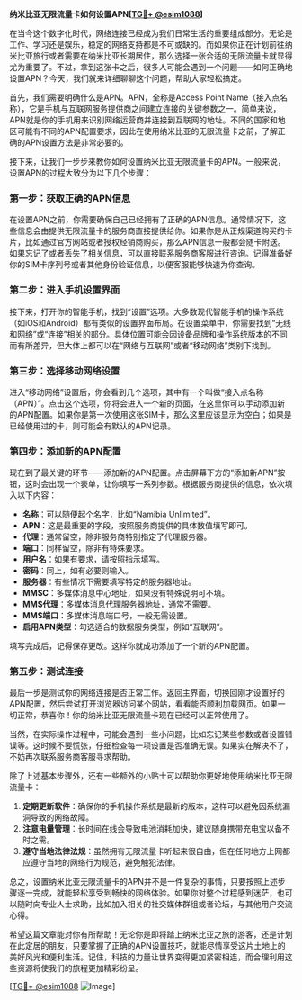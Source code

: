 **纳米比亚无限流量卡如何设置APN[[TG💪+ @esim1088](https://t.me/s/esim1088)]**

在当今这个数字化时代，网络连接已经成为我们日常生活的重要组成部分。无论是工作、学习还是娱乐，稳定的网络支持都是不可或缺的。而如果你正在计划前往纳米比亚旅行或者需要在纳米比亚长期居住，那么选择一张合适的无限流量卡就显得尤为重要了。不过，拿到这张卡之后，很多人可能会遇到一个问题——如何正确地设置APN？今天，我们就来详细聊聊这个问题，帮助大家轻松搞定。

首先，我们需要明确什么是APN。APN，全称是Access Point Name（接入点名称），它是手机与互联网服务提供商之间建立连接的关键参数之一。简单来说，APN就是你的手机用来识别网络运营商并连接到互联网的地址。不同的国家和地区可能有不同的APN配置要求，因此在使用纳米比亚的无限流量卡之前，了解正确的APN设置方法是非常必要的。

接下来，让我们一步步来教你如何设置纳米比亚无限流量卡的APN。一般来说，设置APN的过程大致分为以下几个步骤：

### 第一步：获取正确的APN信息

在设置APN之前，你需要确保自己已经拥有了正确的APN信息。通常情况下，这些信息会由提供无限流量卡的服务商直接提供给你。如果你是从正规渠道购买的卡片，比如通过官方网站或者授权经销商购买，那么APN信息一般都会随卡附送。如果忘记了或者丢失了相关信息，可以直接联系服务商客服进行咨询。记得准备好你的SIM卡序列号或者其他身份验证信息，以便客服能够快速为你查询。

### 第二步：进入手机设置界面

接下来，打开你的智能手机，找到“设置”选项。大多数现代智能手机的操作系统（如iOS和Android）都有类似的设置界面布局。在设置菜单中，你需要找到“无线和网络”或“连接”相关的部分。具体位置可能会因设备品牌和操作系统版本的不同而有所差异，但大体上都可以在“网络与互联网”或者“移动网络”类别下找到。

### 第三步：选择移动网络设置

进入“移动网络”设置后，你会看到几个选项，其中有一个叫做“接入点名称（APN）”。点击这个选项，你将会进入一个新的页面，在这里你可以手动添加新的APN配置。如果你是第一次使用这张SIM卡，那么这里应该显示为空白；如果是已经使用过的卡，则可能会有默认的APN记录。

### 第四步：添加新的APN配置

现在到了最关键的环节——添加新的APN配置。点击屏幕下方的“添加新APN”按钮，这时会出现一个表单，让你填写一系列参数。根据服务商提供的信息，依次填入以下内容：

- **名称**：可以随便起个名字，比如“Namibia Unlimited”。
- **APN**：这是最重要的字段，按照服务商提供的具体数值填写即可。
- **代理**：通常留空，除非服务商特别指定了代理服务器。
- **端口**：同样留空，除非有特殊要求。
- **用户名**：如果有要求，请按照指示填写。
- **密码**：同上，如有必要则输入。
- **服务器**：有些情况下需要填写特定的服务器地址。
- **MMSC**：多媒体消息中心地址，如果没有特殊说明可不填。
- **MMS代理**：多媒体消息代理服务器地址，通常不需要。
- **MMS端口**：多媒体消息端口号，一般无需设置。
- **启用APN类型**：勾选适合的数据服务类型，例如“互联网”。

填写完成后，记得保存更改。这样你就成功添加了一个新的APN配置。

### 第五步：测试连接

最后一步是测试你的网络连接是否正常工作。返回主界面，切换回刚才设置好的APN配置，然后尝试打开浏览器访问某个网站，看看能否顺利加载网页。如果一切正常，恭喜你！你的纳米比亚无限流量卡现在已经可以正常使用了。

当然，在实际操作过程中，可能会遇到一些小问题，比如忘记某些参数或者设置错误等。这时候不要慌张，仔细检查每一项设置是否准确无误。如果实在解决不了，不妨再次联系服务商客服寻求帮助。

除了上述基本步骤外，还有一些额外的小贴士可以帮助你更好地使用纳米比亚无限流量卡：

1. **定期更新软件**：确保你的手机操作系统是最新的版本，这样可以避免因系统漏洞导致的网络故障。
2. **注意电量管理**：长时间在线会导致电池消耗加快，建议随身携带充电宝以备不时之需。
3. **遵守当地法律法规**：虽然拥有无限流量卡听起来很自由，但在任何地方上网都应遵守当地的网络行为规范，避免触犯法律。

总之，设置纳米比亚无限流量卡的APN并不是一件复杂的事情，只要按照上述步骤逐一完成，就能轻松享受到畅快的网络体验。如果你对整个过程感到迷茫，也可以随时向专业人士求助，比如加入相关的社交媒体群组或者论坛，与其他用户交流心得。

希望这篇文章能对你有所帮助！无论你是即将踏上纳米比亚之旅的游客，还是计划在此定居的朋友，只要掌握了正确的APN设置技巧，就能尽情享受这片土地上的美好风光和便利生活。记住，科技的力量让世界变得更加紧密相连，而合理利用这些资源将使我们的旅程更加精彩纷呈。

[[TG💪+ @esim1088](https://t.me/s/esim1088) ![Image](https://i.postimg.cc/4NQfJmqS/Snipaste-2025-05-13-00-14-12.png)]